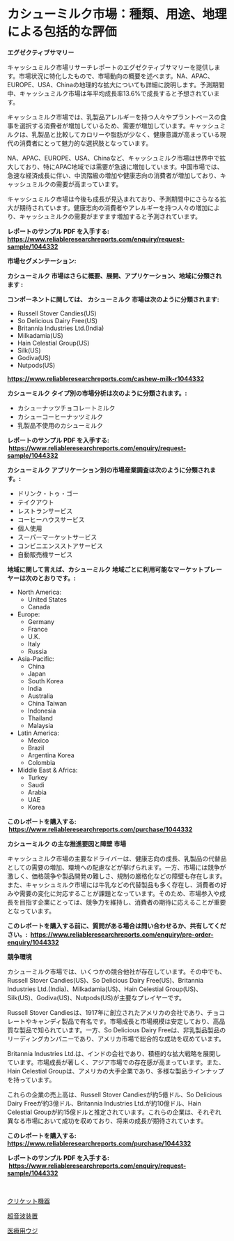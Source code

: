 <p><h1>カシューミルク市場：種類、用途、地理による包括的な評価</h1></p><p><strong>エグゼクティブサマリー</strong></p>
<p><p>キャッシュミルク市場リサーチレポートのエグゼクティブサマリーを提供します。市場状況に特化したもので、市場動向の概要を述べます。NA、APAC、EUROPE、USA、Chinaの地理的な拡大についても詳細に説明します。予測期間中、キャッシュミルク市場は年平均成長率13.6%で成長すると予想されています。</p><p>キャッシュミルク市場では、乳製品アレルギーを持つ人々やプラントベースの食事を選択する消費者が増加しているため、需要が増加しています。キャッシュミルクは、乳製品と比較してカロリーや脂肪が少なく、健康意識が高まっている現代の消費者にとって魅力的な選択肢となっています。</p><p>NA、APAC、EUROPE、USA、Chinaなど、キャッシュミルク市場は世界中で拡大しており、特にAPAC地域では需要が急速に増加しています。中国市場では、急速な経済成長に伴い、中流階級の増加や健康志向の消費者が増加しており、キャッシュミルクの需要が高まっています。</p><p>キャッシュミルク市場は今後も成長が見込まれており、予測期間中にさらなる拡大が期待されています。健康志向の消費者やアレルギーを持つ人々の増加により、キャッシュミルクの需要がますます増加すると予測されています。</p></p>
<p><strong>レポートのサンプル PDF を入手する: <a href="https://www.reliableresearchreports.com/enquiry/request-sample/1044332">https://www.reliableresearchreports.com/enquiry/request-sample/1044332</a></strong></p>
<p><strong>市場セグメンテーション:</strong></p>
<p><strong> カシューミルク 市場はさらに概要、展開、アプリケーション、地域に分類されます :</strong></p>
<p><strong>コンポーネントに関しては、 カシューミルク 市場は次のように分類されます: &nbsp;</strong></p>
<p><ul><li>Russell Stover Candies(US)</li><li>So Delicious Dairy Free(US)</li><li>Britannia Industries Ltd.(India)</li><li>Milkadamia(US)</li><li>Hain Celestial Group(US)</li><li>Silk(US)</li><li>Godiva(US)</li><li>Nutpods(US)</li></ul></p>
<p><strong><a href="https://www.reliableresearchreports.com/cashew-milk-r1044332">https://www.reliableresearchreports.com/cashew-milk-r1044332</a></strong></p>
<p><strong> カシューミルク タイプ別の市場分析は次のように分類されます。:</strong></p>
<p><ul><li>カシューナッツチョコレートミルク</li><li>カシューコーヒーナッツミルク</li><li>乳製品不使用のカシューミルク</li></ul></p>
<p><strong>レポートのサンプル PDF を入手する: &nbsp;<a href="https://www.reliableresearchreports.com/enquiry/request-sample/1044332">https://www.reliableresearchreports.com/enquiry/request-sample/1044332</a></strong></p>
<p><strong> カシューミルク アプリケーション別の市場産業調査は次のように分類されます。:</strong></p>
<p><ul><li>ドリンク・トゥ・ゴー</li><li>テイクアウト</li><li>レストランサービス</li><li>コーヒーハウスサービス</li><li>個人使用</li><li>スーパーマーケットサービス</li><li>コンビニエンスストアサービス</li><li>自動販売機サービス</li></ul></p>
<p><strong>地域に関して言えば、カシューミルク 地域ごとに利用可能なマーケットプレーヤーは次のとおりです。:</strong></p>
<p><ul>
    <li>
        North America:
        <ul>
            <li>United States</li>
            <li>Canada</li>
        </ul>
    </li>
    <li>
        Europe:
        <ul>
            <li>Germany</li>
            <li>France</li>
            <li>U.K.</li>
            <li>Italy</li>
            <li>Russia</li>
        </ul>
    </li>
    <li>
        Asia-Pacific:
        <ul>
            <li>China</li>
            <li>Japan</li>
            <li>South Korea</li>
            <li>India</li>
            <li>Australia</li>
            <li>China Taiwan</li>
            <li>Indonesia</li>
            <li>Thailand</li>
            <li>Malaysia</li>
        </ul>
    </li>
    <li>
        Latin America:
        <ul>
            <li>Mexico</li>
            <li>Brazil</li>
            <li>Argentina Korea</li>
            <li>Colombia</li>
        </ul>
    </li>
    <li>
        Middle East & Africa:
        <ul>
            <li>Turkey</li>
            <li>Saudi</li>
            <li>Arabia</li>
            <li>UAE</li>
            <li>Korea</li>
        </ul>
    </li>
    </ul></p>
<p><strong>このレポートを購入する: &nbsp;<a href="https://www.reliableresearchreports.com/purchase/1044332">https://www.reliableresearchreports.com/purchase/1044332</a></strong></p>
<p><strong>カシューミルク の主な推進要因と障壁 市場</strong></p>
<p><p>キャッシュミルク市場の主要なドライバーは、健康志向の成長、乳製品の代替品としての需要の増加、環境への配慮などが挙げられます。一方、市場には競争が激しく、価格競争や製品開発の難しさ、規制の厳格化などの障壁も存在します。また、キャッシュミルク市場には牛乳などの代替製品も多く存在し、消費者の好みや需要の変化に対応することが課題となっています。そのため、市場参入や成長を目指す企業にとっては、競争力を維持し、消費者の期待に応えることが重要となっています。</p></p>
<p><strong>このレポートを購入する前に、質問がある場合は問い合わせるか、共有してください。:&nbsp; <a href="https://www.reliableresearchreports.com/enquiry/pre-order-enquiry/1044332">https://www.reliableresearchreports.com/enquiry/pre-order-enquiry/1044332</a></strong></p>
<p><strong>競争環境</strong></p>
<p><p>カシューミルク市場では、いくつかの競合他社が存在しています。その中でも、Russell Stover Candies(US)、So Delicious Dairy Free(US)、Britannia Industries Ltd.(India)、Milkadamia(US)、Hain Celestial Group(US)、Silk(US)、Godiva(US)、Nutpods(US)が主要なプレイヤーです。</p><p>Russell Stover Candiesは、1917年に創立されたアメリカの会社であり、チョコレートやキャンディ製品で有名です。市場成長と市場規模は安定しており、高品質な製品で知られています。一方、So Delicious Dairy Freeは、非乳製品製品のリーディングカンパニーであり、アメリカ市場で総合的な成功を収めています。</p><p>Britannia Industries Ltd.は、インドの会社であり、積極的な拡大戦略を展開しています。市場成長が著しく、アジア市場での存在感が高まっています。また、Hain Celestial Groupは、アメリカの大手企業であり、多様な製品ラインナップを持っています。</p><p>これらの企業の売上高は、Russell Stover Candiesが約5億ドル、So Delicious Dairy Freeが約3億ドル、Britannia Industries Ltd.が約10億ドル、Hain Celestial Groupが約15億ドルと推定されています。これらの企業は、それぞれ異なる市場において成功を収めており、将来の成長が期待されています。</p></p>
<p><strong>このレポートを購入する: &nbsp; <a href="https://www.reliableresearchreports.com/purchase/1044332">https://www.reliableresearchreports.com/purchase/1044332</a></strong></p>
<p><strong>レポートのサンプル PDF を入手する: &nbsp;<a href="https://www.reliableresearchreports.com/enquiry/request-sample/1044332">https://www.reliableresearchreports.com/enquiry/request-sample/1044332</a></strong><strong></strong></p>
<p>&nbsp;</p>
<p><p><a href="https://medium.com/@jordanilliamson678678/%E3%82%AF%E3%83%AA%E3%82%B1%E3%83%83%E3%83%88%E7%94%A8%E5%93%81%E5%B8%82%E5%A0%B4%E3%81%AE%E3%82%A4%E3%83%B3%E3%82%B5%E3%82%A4%E3%83%88-%E5%B8%82%E5%A0%B4%E5%8B%95%E5%90%91-%E6%88%90%E9%95%B7-2024%E5%B9%B4%E3%81%8B%E3%82%892031%E5%B9%B4%E3%81%BE%E3%81%A7%E3%81%AE%E4%BA%88%E6%B8%AC-749d3574b2d4">クリケット機器</a></p><p><a href="https://medium.com/@billyarton5656871/%E8%B6%85%E9%9F%B3%E6%B3%A2%E6%A9%9F%E5%99%A8%E5%B8%82%E5%A0%B4-2031%E5%B9%B4%E3%81%BE%E3%81%A7%E3%81%AE%E6%88%90%E5%8A%9F%E3%81%99%E3%82%8B%E3%83%93%E3%82%B8%E3%83%8D%E3%82%B9%E6%88%A6%E7%95%A5%E3%81%AE%E9%8D%B5-b60f9fbb8605">超音波装置</a></p><p><a href="https://medium.com/@diegomoen2016/%E5%8C%BB%E7%99%82%E7%94%A8%E3%83%9E%E3%83%80%E3%83%8B%E5%B8%82%E5%A0%B4%E3%81%AE%E5%88%86%E6%9E%90-%E3%82%B0%E3%83%AD%E3%83%BC%E3%83%90%E3%83%AB%E6%A5%AD%E7%95%8C%E3%81%AE%E5%B1%95%E6%9C%9B%E3%81%A8%E4%BA%88%E6%B8%AC-2024%E5%B9%B4%E3%81%8B%E3%82%892031%E5%B9%B4%E3%81%BE%E3%81%A7-7ccaed3d741e">医療用ウジ</a></p></p>